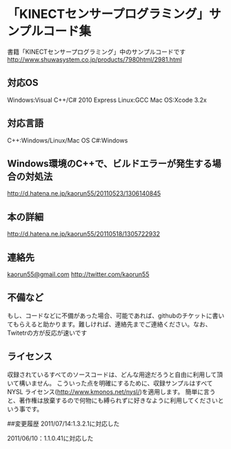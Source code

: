 # 「KINECTセンサープログラミング」サンプルコード集
書籍「KINECTセンサープログラミング」中のサンプルコードです
http://www.shuwasystem.co.jp/products/7980html/2981.html


## 対応OS
Windows:Visual C++/C# 2010 Express
Linux:GCC
Mac OS:Xcode 3.2x


## 対応言語
C++:Windows/Linux/Mac OS
C#:Windows


## Windows環境のC++で、ビルドエラーが発生する場合の対処法
http://d.hatena.ne.jp/kaorun55/20110523/1306140845


## 本の詳細
http://d.hatena.ne.jp/kaorun55/20110518/1305722932


## 連絡先
kaorun55@gmail.com
http://twitter.com/kaorun55


## 不備など
もし、コードなどに不備があった場合、可能であれば、githubのチケットに書いてもらえると助かります。難しければ、連絡先までご連絡ください。なお、Twitetrの方が反応が速いです

## ライセンス
収録されているすべてのソースコードは、どんな用途だろうと自由に利用して頂いて構いません。
こういった点を明確にするために、収録サンプルはすべて NYSL ライセンス(<http://www.kmonos.net/nysl/>)を適用します。
簡単に言うと、著作権は放棄するので何物にも縛られずに好きなように利用してくださいという事です。

##変更履歴
2011/07/14:1.3.2.1に対応した

2011/06/10：1.1.0.41に対応した
